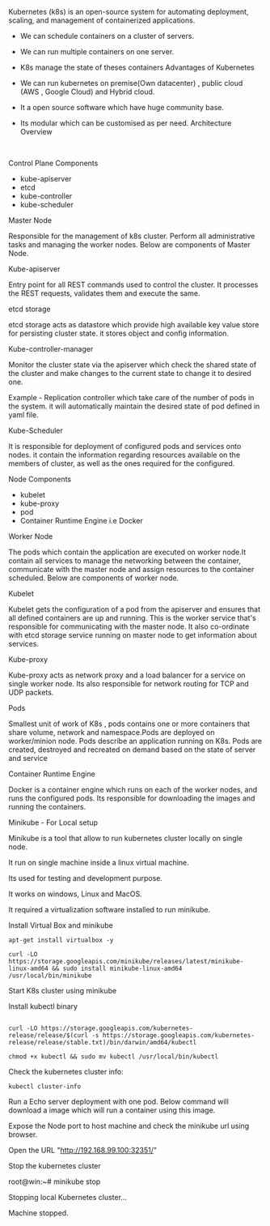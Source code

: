 

Kubernetes (k8s) is an open-source system for automating deployment, scaling, and management of containerized applications.

- We can schedule containers on a cluster of servers.
- We can run multiple containers on one server.
- K8s manage the state of theses containers
Advantages of Kubernetes

- We can run kubernetes on premise(Own datacenter) , public cloud (AWS , Google Cloud) and Hybrid cloud.
- It a open source software which have huge community base.
- Its modular which can be customised as per need.
Architecture Overview



 

Control Plane Components

- kube-apiserver
- etcd
- kube-controller
- kube-scheduler

Master Node

Responsible for the management of k8s cluster. Perform all administrative tasks and managing the worker nodes. Below are components of Master Node.

Kube-apiserver

Entry point for all REST commands used to control the cluster. It processes the REST requests, validates them and execute the same.

etcd storage

etcd storage acts as datastore which provide high available key value store for persisting cluster state. it stores object and config information.

Kube-controller-manager

Monitor the cluster state via the apiserver which check the shared state of the cluster and make changes to the current state to change it to desired one.

Example - Replication controller which take care of the number of pods in the system. it will automatically maintain the desired state of pod defined in yaml file.

Kube-Scheduler

It is responsible for deployment of configured pods and services onto nodes. it contain the information regarding resources available on the members of cluster, as well as the ones required for the configured.

Node Components

- kubelet
- kube-proxy
- pod
- Container Runtime Engine i.e Docker

Worker Node

The pods which contain the application are executed on worker node.It contain all services to manage the networking between the container, communicate with the master node and assign resources to the container scheduled. Below are components of worker node.

Kubelet

Kubelet gets the configuration of a pod from the apiserver and ensures that all defined containers are up and running. This is the worker service that's responsible for communicating with the master node. It also co-ordinate with etcd storage service running on master node to get information about services.

Kube-proxy

Kube-proxy acts as network proxy and a load balancer for a service on single worker node. Its also responsible for network routing for TCP and UDP packets.

Pods

Smallest unit of work of K8s , pods contains one or more containers that share volume, network and namespace.Pods are deployed on worker/minion node. Pods describe an application running on K8s. Pods are created, destroyed and recreated on demand based on the state of server and service

Container Runtime Engine

Docker is a container engine which runs on each of the worker nodes, and runs the configured pods. Its responsible for downloading the images and running the containers.

Minikube - For Local setup


Minikube is a tool that allow to run kubernetes cluster locally on single node.

It run on single machine inside a linux virtual machine.

Its used for testing and development purpose.

It works on windows, Linux and MacOS.

It required a virtualization software installed to run minikube.

Install Virtual Box and minikube

```
apt-get install virtualbox -y

curl -LO https://storage.googleapis.com/minikube/releases/latest/minikube-linux-amd64 && sudo install minikube-linux-amd64 /usr/local/bin/minikube

```


Start K8s cluster using minikube


Install kubectl binary

```

curl -LO https://storage.googleapis.com/kubernetes-release/release/$(curl -s https://storage.googleapis.com/kubernetes-release/release/stable.txt)/bin/darwin/amd64/kubectl

chmod +x kubectl && sudo mv kubectl /usr/local/bin/kubectl
```


Check the kubernetes cluster info:

```
kubectl cluster-info
```


Run a Echo server deployment with one pod. Below command will download a image which will run a container using this image.


Expose the Node port to host machine and check the minikube url using browser.


Open the URL "http://192.168.99.100:32351/"


Stop the kubernetes cluster


root@win:~# minikube stop

Stopping local Kubernetes cluster...

Machine stopped.

